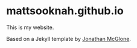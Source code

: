 mattsooknah.github.io
=====================

This is my website.

Based on a Jekyll template by [Jonathan McGlone](http://jmcglone.com).
